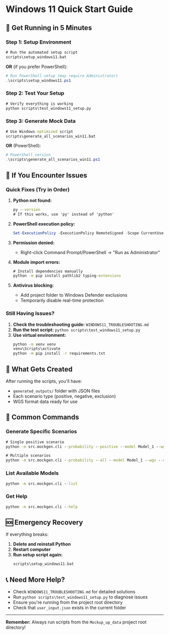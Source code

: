 # Windows 11 Quick Start Guide

## 🚀 Get Running in 5 Minutes

### Step 1: Setup Environment
```cmd
# Run the automated setup script
scripts\setup_windows11.bat
```

**OR** (if you prefer PowerShell):
```powershell
# Run PowerShell setup (may require Administrator)
.\scripts\setup_windows11.ps1
```

### Step 2: Test Your Setup
```cmd
# Verify everything is working
python scripts\test_windows11_setup.py
```

### Step 3: Generate Mock Data
```cmd
# Use Windows-optimized script
scripts\generate_all_scenarios_win11.bat
```

**OR** (PowerShell):
```powershell
# PowerShell version
.\scripts\generate_all_scenarios_win11.ps1
```

## 🔧 If You Encounter Issues

### Quick Fixes (Try in Order)

1. **Python not found:**
   ```cmd
   py --version
   # If this works, use 'py' instead of 'python'
   ```

2. **PowerShell execution policy:**
   ```powershell
   Set-ExecutionPolicy -ExecutionPolicy RemoteSigned -Scope CurrentUser
   ```

3. **Permission denied:**
   - Right-click Command Prompt/PowerShell → "Run as Administrator"

4. **Module import errors:**
   ```cmd
   # Install dependencies manually
   python -m pip install pathlib2 typing-extensions
   ```

5. **Antivirus blocking:**
   - Add project folder to Windows Defender exclusions
   - Temporarily disable real-time protection

### Still Having Issues?

1. **Check the troubleshooting guide:** `WINDOWS11_TROUBLESHOOTING.md`
2. **Run the test script:** `python scripts\test_windows11_setup.py`
3. **Use virtual environment:**
   ```cmd
   python -m venv venv
   venv\Scripts\activate
   python -m pip install -r requirements.txt
   ```

## 📁 What Gets Created

After running the scripts, you'll have:
- `generated_outputs/` folder with JSON files
- Each scenario type (positive, negative, exclusion)
- WGS format data ready for use

## 🎯 Common Commands

### Generate Specific Scenarios
```cmd
# Single positive scenario
python -m src.mockgen.cli --probability --positive --model Model_1 --wgs

# Multiple scenarios
python -m src.mockgen.cli --probability --all --model Model_1 --wgs --count 5
```

### List Available Models
```cmd
python -m src.mockgen.cli --list
```

### Get Help
```cmd
python -m src.mockgen.cli --help
```

## 🆘 Emergency Recovery

If everything breaks:

1. **Delete and reinstall Python**
2. **Restart computer**
3. **Run setup script again:**
   ```cmd
   scripts\setup_windows11.bat
   ```

## 📞 Need More Help?

- Check `WINDOWS11_TROUBLESHOOTING.md` for detailed solutions
- Run `python scripts\test_windows11_setup.py` to diagnose issues
- Ensure you're running from the project root directory
- Check that `user_input.json` exists in the current folder

---

**Remember:** Always run scripts from the `Mockup_up_data` project root directory!
